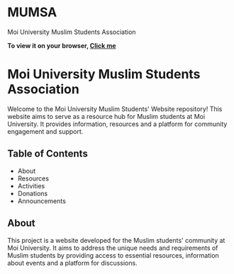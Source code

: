 # MUMSA
Moi University Muslim Students Association
<p><b>To view it on your browser, <a href="https://mumsa.rf.gd/">Click me</a></b></p>
<h1>Moi University Muslim Students Association</h1>
<p>Welcome to the Moi University Muslim Students' Website repository! This website aims to serve as a resource hub for Muslim students at Moi University. It provides information, resources and a platform for community engagement and support.</p>
<h2>Table of Contents</h2>
<ul>
  <li>About</li>
  <li>Resources</li>
  <li>Activities</li>
  <li>Donations</li>
  <li>Announcements</li>
</ul>
<h2>About</h2>
<p>This project is a website developed for the Muslim students' community at Moi University. It aims to address the unique needs and requirements of Muslim students by providing access to essential resources, information about events and a platform for discussions.</p>
